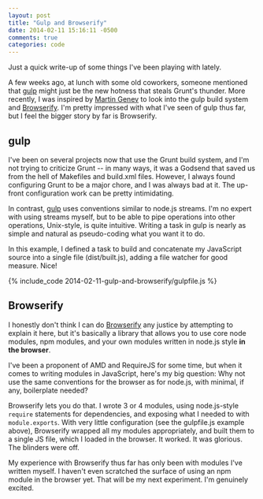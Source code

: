 ```yaml
---
layout: post
title: "Gulp and Browserify"
date: 2014-02-11 15:16:11 -0500
comments: true
categories: code
---
```

Just a quick write-up of some things I've been playing with lately.

A few weeks ago, at lunch with some old coworkers, someone mentioned that
[gulp](http://gulpjs.com) might just be the new hotness that steals Grunt's
thunder. More recently, I was inspired by [Martin Genev](http://www.100percentjs.com/just-like-grunt-gulp-browserify-now/)
to look into the gulp build system and [Browserify](http://browserify.com).
I'm pretty impressed with what I've seen of gulp thus far, but I feel the
bigger story by far is Browserify.

## gulp

I've been on several projects now that use the Grunt build system, and I'm not
trying to criticize Grunt -- in many ways, it was a Godsend that saved us from
the hell of Makefiles and build.xml files. However, I always found configuring
Grunt to be a major chore, and I was always bad at it. The up-front
configuration work can be pretty intimidating.

In contrast, [gulp](http://gulpjs.com) uses conventions similar to node.js
streams. I'm no expert with using streams myself, but to be able to pipe
operations into other operations, Unix-style, is quite intuitive. Writing a
task in gulp is nearly as simple and natural as pseudo-coding what you want it
to do.

In this example, I defined a task to build and concatenate my JavaScript source
into a single file (dist/built.js), adding a file watcher for good measure. Nice!

{% include_code 2014-02-11-gulp-and-browserify/gulpfile.js %}

## Browserify

I honestly don't think I can do [Browserify](http://browserify.com) any justice
by attempting to explain it here, but it's basically a library that allows you
to use core node modules, npm modules, and your own modules written in node.js
style **in the browser**.

I've been a proponent of AMD and RequireJS for some time, but when it comes to
writing modules in JavaScript, here's my big question: Why not use the same
conventions for the browser as for node.js, with minimal, if any, boilerplate
needed?

Browserify lets you do that. I wrote 3 or 4 modules, using node.js-style
`require` statements for dependencies, and exposing what I needed to with
`module.exports`. With very little configuration (see the gulpfile.js example
above), Browserify wrapped all my modules appropriately, and built them to a
single JS file, which I loaded in the browser. It worked. It was glorious. The
blinders were off.

My experience with Browserify thus far has only been with modules I've written
myself. I haven't even scratched the surface of using an npm module in the
browser yet. That will be my next experiment. I'm genuinely excited.
